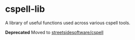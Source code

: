 # cspell-lib
A library of useful functions used across various cspell tools.

**Deprecated** Moved to [streetsidesoftware/cspell](https://github.com/streetsidesoftware/cspell#packages)
